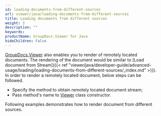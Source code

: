 ```yaml
---
id: loading-documents-from-different-sources
url: viewer/java/loading-documents-from-different-sources
title: Loading documents from different sources
weight: 3
description: ""
keywords: 
productName: GroupDocs.Viewer for Java
hideChildren: False
---
```

[GroupDocs.Viewer](https://products.groupdocs.com/viewer/java) also enables you to render of remotely located documents. The rendering of the document would be similar to [Load document from Stream]({{< ref "viewer/java/developer-guide/advanced-usage/loading/loading-documents-from-different-sources/_index.md" >}}). In order to render a remotely located document, below steps can be followed.

*   Specify the method to obtain remotely located document stream; 
*   Pass method's name to [Viewer](https://apireference.groupdocs.com/java/viewer/com.groupdocs.viewer/Viewer) class constructor.

Following examples demonstrates how to render document from different sources.
